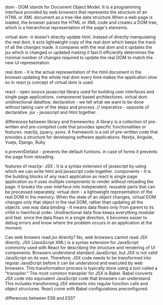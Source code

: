 dom - DOM stands for Document Object Model. It is a programming interface provided by web browsers that represents the structure of an HTML or XML document as a tree-like data structure.When a web page is loaded, the browser parses the HTML or XML code and creates a DOM tree, which is a hierarchical representation of the page's elements.

virtual dom -it doesn't directly update html. Instead of directly manipulating the real dom, it acts lightweight copy of the real dom which keeps the track of all the changes made. it compares with the real dom and it updates the jsx which is changed or updated making it fast.It efficiently determines the minimal number of changes required to update the real DOM to match the new UI representation.

real dom - it is the actual representation of the html document in the browser.updating the whole real dom every time makes the application slow so in react js concept of virtual dom is used.

react - open source javascript library used for building user interfaces and single page applications.
componenet based architectures.
virtual dom.
unidirectional dataflow.
declarative - we tell what we want to be done without taking care of the steps and process. // imperative - opposite of declarative.
jsx - javascript and html together.

differences between library and frameworks:
A library is a collection of pre-written and pre-compiled code that provides specific functionalities or features.
reactjs, jquery, axios.
A framework is a set of pre-written code that provides a structure for developing software applications.
Nextjs, Angular, Vuejs, Django, Ruby

e.preventDefalut - prevents the default funtions. in case of forms it prevents the page from reloading.

features of reactjs-
JSX : It is a syntax extension of javascript by using which we can write html and javascript code together.
components - It is the building blocks of any react application as react is single page application so it uses multiple components to render without reloading the page. It breaks the user interface into independent, reusable parts that can be processed separately.
virtual dom - a lightweight representation of the real DOM in the memory. When the state of an object changes, virtual DOM changes only that object in the real DOM, rather than updating all the objects.
one way data binding - It means data flows only from parent to its child in hierchical order. Unidirectional data flow keeps everything modular and fast. since the data flows in a single direction, it becomes easier to debug errors and know where the problem occurs in an application at the moment.

Can web browers read jsx directly?
No, web browsers cannot read JSX directly. JSX (JavaScript XML) is a syntax extension for JavaScript commonly used with React for describing the structure and rendering of UI components. Browsers understand standard JavaScript, but JSX is not valid JavaScript on its own. Therefore, JSX code needs to be transformed into regular JavaScript before it can be understood and executed by web browsers.
This transformation process is typically done using a tool called a "transpiler." The most common transpiler for JSX is Babel. Babel converts JSX code into equivalent JavaScript code that browsers can understand. This includes transforming JSX elements into regular function calls and object structures.
React come with Babel configurations preconfigured.

differences between ES6 and ES5?

